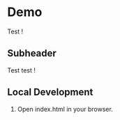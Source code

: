 # Demo

Test !


## Subheader

Test test !

## Local Development

1. Open index.html in your browser.
